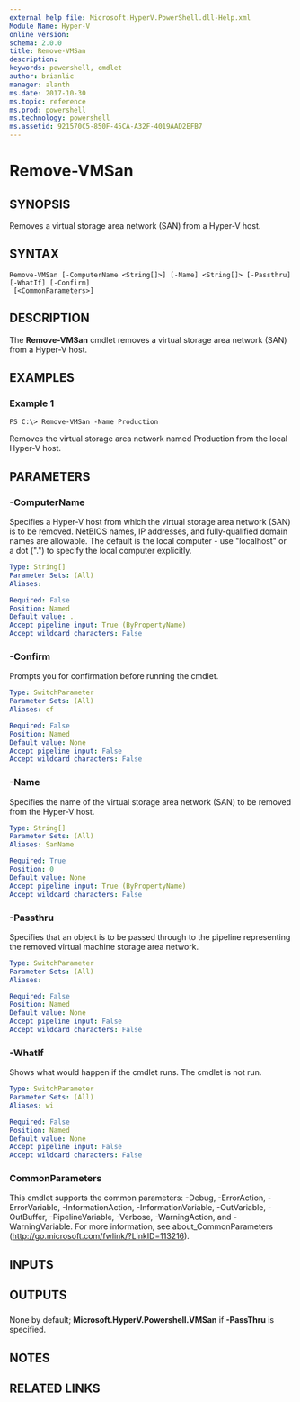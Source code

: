 ```yaml
---
external help file: Microsoft.HyperV.PowerShell.dll-Help.xml
Module Name: Hyper-V
online version: 
schema: 2.0.0
title: Remove-VMSan
description: 
keywords: powershell, cmdlet
author: brianlic
manager: alanth
ms.date: 2017-10-30
ms.topic: reference
ms.prod: powershell
ms.technology: powershell
ms.assetid: 921570C5-850F-45CA-A32F-4019AAD2EFB7
---
```


# Remove-VMSan

## SYNOPSIS
Removes a virtual storage area network (SAN) from a Hyper-V host.

## SYNTAX

```
Remove-VMSan [-ComputerName <String[]>] [-Name] <String[]> [-Passthru] [-WhatIf] [-Confirm]
 [<CommonParameters>]
```

## DESCRIPTION
The **Remove-VMSan** cmdlet removes a virtual storage area network (SAN) from a Hyper-V host.

## EXAMPLES

### Example 1
```
PS C:\> Remove-VMSan -Name Production
```

Removes the virtual storage area network named Production from the local Hyper-V host.

## PARAMETERS

### -ComputerName
Specifies a Hyper-V host from which the virtual storage area network (SAN) is to be removed.
NetBIOS names, IP addresses, and fully-qualified domain names are allowable.
The default is the local computer - use "localhost" or a dot (".") to specify the local computer explicitly.

```yaml
Type: String[]
Parameter Sets: (All)
Aliases: 

Required: False
Position: Named
Default value: .
Accept pipeline input: True (ByPropertyName)
Accept wildcard characters: False
```

### -Confirm
Prompts you for confirmation before running the cmdlet.

```yaml
Type: SwitchParameter
Parameter Sets: (All)
Aliases: cf

Required: False
Position: Named
Default value: None
Accept pipeline input: False
Accept wildcard characters: False
```

### -Name
Specifies the name of the virtual storage area network (SAN) to be removed from the Hyper-V host.

```yaml
Type: String[]
Parameter Sets: (All)
Aliases: SanName

Required: True
Position: 0
Default value: None
Accept pipeline input: True (ByPropertyName)
Accept wildcard characters: False
```

### -Passthru
Specifies that an object is to be passed through to the pipeline representing the removed virtual machine storage area network.

```yaml
Type: SwitchParameter
Parameter Sets: (All)
Aliases: 

Required: False
Position: Named
Default value: None
Accept pipeline input: False
Accept wildcard characters: False
```

### -WhatIf
Shows what would happen if the cmdlet runs. The cmdlet is not run.

```yaml
Type: SwitchParameter
Parameter Sets: (All)
Aliases: wi

Required: False
Position: Named
Default value: None
Accept pipeline input: False
Accept wildcard characters: False
```

### CommonParameters
This cmdlet supports the common parameters: -Debug, -ErrorAction, -ErrorVariable, -InformationAction, -InformationVariable, -OutVariable, -OutBuffer, -PipelineVariable, -Verbose, -WarningAction, and -WarningVariable. For more information, see about_CommonParameters (http://go.microsoft.com/fwlink/?LinkID=113216).

## INPUTS

## OUTPUTS

###  
None by default; **Microsoft.HyperV.Powershell.VMSan** if **-PassThru** is specified.

## NOTES

## RELATED LINKS

